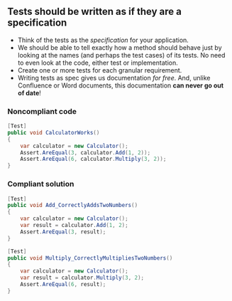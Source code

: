 ## Tests should be written as if they are a specification

- Think of the tests as the _specification_ for your application.
- We should be able to tell exactly how a method should behave just by looking at the names (and perhaps the test cases) of its tests. No need to even look at the code, either test or implementation.
- Create one or more tests for each granular requirement.
- Writing tests as spec gives us documentation _for free_. And, unlike Confluence or Word documents, this documentation **can never go out of date**!

### Noncompliant code

```c#
[Test]
public void CalculatorWorks()
{
    var calculator = new Calculator();
    Assert.AreEqual(3, calculator.Add(1, 2));
    Assert.AreEqual(6, calculator.Multiply(3, 2));
}
```

### Compliant solution

```c#
[Test]
public void Add_CorrectlyAddsTwoNumbers()
{
    var calculator = new Calculator();
    var result = calculator.Add(1, 2);
    Assert.AreEqual(3, result);
}

[Test]
public void Multiply_CorrectlyMultipliesTwoNumbers()
{
    var calculator = new Calculator();
    var result = calculator.Multiply(3, 2);
    Assert.AreEqual(6, result);
}
```